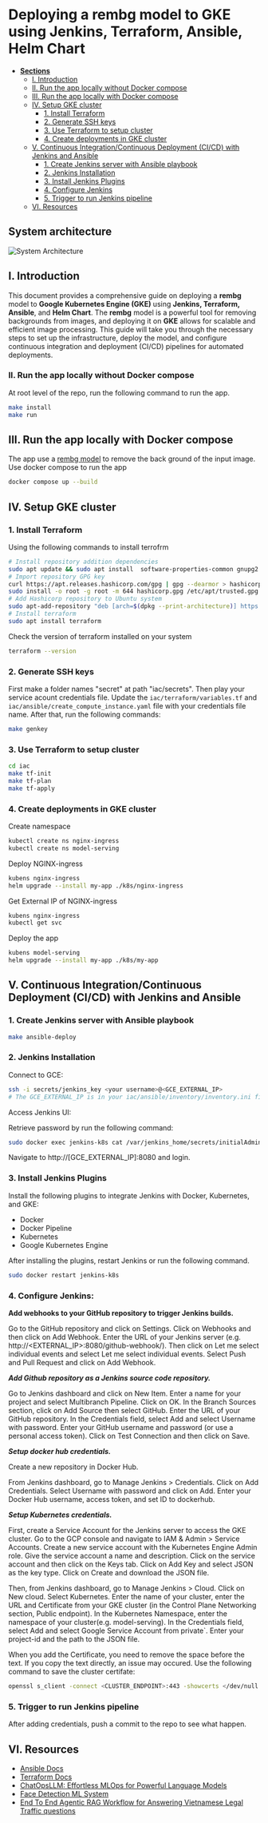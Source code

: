 # **Deploying a rembg model to GKE using Jenkins, Terraform, Ansible, Helm Chart** 
- [**Sections**](#deploying-a-rembg-model-to-gke-using-jenkins-terraform-ansible-helm-chart)
  - [I. Introduction](#i-introduction)
  - [II. Run the app locally without Docker compose](#ii-run-the-app-locally-without-docker-compose)
  - [III. Run the app locally with Docker compose](#iii-run-the-app-locally-with-docker-compose)
  - [IV. Setup GKE cluster](#iv-setup-gke-cluster)
      - [1. Install Terraform](#1-install-terraform)
      - [2. Generate SSH keys](#2-generate-ssh-keys)
      - [3. Use Terraform to setup cluster](#3-use-terraform-to-setup-cluster)
      - [4. Create deployments in GKE cluster](#4-create-deployments-in-gke-cluster)
  - [V. Continuous Integration/Continuous Deployment (CI/CD) with Jenkins and Ansible](#v-continuous-integrationcontinuous-deployment-cicd-with-jenkins-and-ansible)
      - [1. Create Jenkins server with Ansible playbook](#1-create-jenkins-server-with-ansible-playbook)
      - [2. Jenkins Installation](#2-jenkins-installation)
      - [3. Install Jenkins Plugins](#3-install-jenkins-plugins)
      - [4. Configure Jenkins](#4-configure-jenkins)
      - [5. Trigger to run Jenkins pipeline](#5-trigger-to-run-jenkins-pipeline)
  - [VI. Resources](#vi-resources)

## System architecture

![System Architecture](img/system-architecture.jpg)


## I. Introduction
This document provides a comprehensive guide on deploying a **rembg** model to **Google Kubernetes Engine (GKE)** using **Jenkins, Terraform, Ansible**, and **Helm Chart**. The **rembg** model is a powerful tool for removing backgrounds from images, and deploying it on **GKE** allows for scalable and efficient image processing. This guide will take you through the necessary steps to set up the infrastructure, deploy the model, and configure continuous integration and deployment (CI/CD) pipelines for automated deployments.

### II. Run the app locally without Docker compose
At root level of the repo, run the following command to run the app.
```sh
make install
make run
```

## III. Run the app locally with Docker compose
The app use a [rembg model](https://github.com/danielgatis/rembg) to remove the back ground of the input image. Use docker compose to run the app

```sh
docker compose up --build
```

## IV. Setup GKE cluster

### 1. Install Terraform

Using the following commands to install terrofrm
```sh
# Install repository addition dependencies
sudo apt update && sudo apt install  software-properties-common gnupg2 curl
# Import repository GPG key
curl https://apt.releases.hashicorp.com/gpg | gpg --dearmor > hashicorp.gpg
sudo install -o root -g root -m 644 hashicorp.gpg /etc/apt/trusted.gpg.d/
# Add Hashicorp repository to Ubuntu system
sudo apt-add-repository "deb [arch=$(dpkg --print-architecture)] https://apt.releases.hashicorp.com $(lsb_release -cs) main"
# Install terraform
sudo apt install terraform
```
Check the version of terraform installed on your system
```sh
terraform --version
```

### 2. Generate SSH keys
First make a folder names "secret" at path "iac/secrets". Then play your service acount credentials file. Update the `iac/terraform/variables.tf` and `iac/ansible/create_compute_instance.yaml` file with your credentials file name. After that, run the following commands:
```sh
make genkey 
```

### 3. Use Terraform to setup cluster
```sh
cd iac
make tf-init
make tf-plan
make tf-apply
```

### 4. Create deployments in GKE cluster
Create namespace
```sh
kubectl create ns nginx-ingress
kubectl create ns model-serving
```

Deploy NGINX-ingress
```sh
kubens nginx-ingress
helm upgrade --install my-app ./k8s/nginx-ingress
```

Get External IP of NGINX-ingress
```sh
kubens nginx-ingress
kubectl get svc
```

Deploy the app
```sh
kubens model-serving
helm upgrade --install my-app ./k8s/my-app
```


## V. Continuous Integration/Continuous Deployment (CI/CD) with Jenkins and Ansible

### 1. Create Jenkins server with Ansible playbook
```sh
make ansible-deploy
```

### 2. Jenkins Installation
Connect to GCE:
```sh
ssh -i secrets/jenkins_key <your username>@<GCE_EXTERNAL_IP>
# The GCE_EXTERNAL_IP is in your iac/ansible/inventory/inventory.ini file
```

Access Jenkins UI:

Retrieve password by run the following command: 
```sh
sudo docker exec jenkins-k8s cat /var/jenkins_home/secrets/initialAdminPassword
```
Navigate to http://[GCE_EXTERNAL_IP]:8080 and login.

### 3. Install Jenkins Plugins
Install the following plugins to integrate Jenkins with Docker, Kubernetes, and GKE:
- Docker
- Docker Pipeline
- Kubernetes
- Google Kubernetes Engine

After installing the plugins, restart Jenkins or run the following command.
```sh
sudo docker restart jenkins-k8s
``` 

### 4. Configure Jenkins:

**Add webhooks to your GitHub repository to trigger Jenkins builds.**

Go to the GitHub repository and click on Settings. Click on Webhooks and then click on Add Webhook. Enter the URL of your Jenkins server (e.g. http://<EXTERNAL_IP>:8080/github-webhook/). Then click on Let me select individual events and select Let me select individual events. Select Push and Pull Request and click on Add Webhook.


***Add Github repository as a Jenkins source code repository.***

Go to Jenkins dashboard and click on New Item. Enter a name for your project and select Multibranch Pipeline. Click on OK. In the Branch Sources section, click on Add Source then select GitHub. Enter the URL of your GitHub repository. In the Credentials field, select Add and select Username with password. Enter your GitHub username and password (or use a personal access token). Click on Test Connection and then click on Save.

***Setup docker hub credentials.***

Create a new repository in Docker Hub.

From Jenkins dashboard, go to Manage Jenkins > Credentials. Click on Add Credentials. Select Username with password and click on Add. Enter your Docker Hub username, access token, and set ID to dockerhub.


***Setup Kubernetes credentials.***

First, create a Service Account for the Jenkins server to access the GKE cluster. Go to the GCP console and navigate to IAM & Admin > Service Accounts. Create a new service account with the Kubernetes Engine Admin role. Give the service account a name and description. Click on the service account and then click on the Keys tab. Click on Add Key and select JSON as the key type. Click on Create and download the JSON file.

Then, from Jenkins dashboard, go to Manage Jenkins > Cloud. Click on New cloud. Select Kubernetes. Enter the name of your cluster, enter the URL and Certificate from your GKE cluster (in the Control Plane Networking section, Public endpoint). In the Kubernetes Namespace, enter the namespace of your cluster(e.g. model-serving). In the Credentials field, select Add and select Google Service Account from private`. Enter your project-id and the path to the JSON file.

When you add the Certificate, you need to remove the space before the text. If you copy the text directly, an issue may occured. Use the following command to save the cluster certifate: 
```sh
openssl s_client -connect <CLUSTER_ENDPOINT>:443 -showcerts </dev/null 2>/dev/null | openssl x509 -outform PEM > cluster-cert.pem
```
### 5. Trigger to run Jenkins pipeline
After adding credentials, push a commit to the repo to see what happen.

## VI. Resources
- [Ansible Docs](https://docs.ansible.com/ansible/latest/index.html)
- [Terraform Docs](https://developer.hashicorp.com/terraform/tutorials/gcp-get-started)
- [ChatOpsLLM: Effortless MLOps for Powerful Language Models](https://github.com/bmd1905/ChatOpsLLM)
- [Face Detection ML System](https://github.com/DucLong06/face-detection-ml-system)
- [End To End Agentic RAG Workflow for Answering Vietnamese Legal Traffic questions](https://github.com/meowwkhoa/End-To-End-Agentic-RAG-Workflow-for-Answering-Vietnamese-Legal-Traffic-questions)